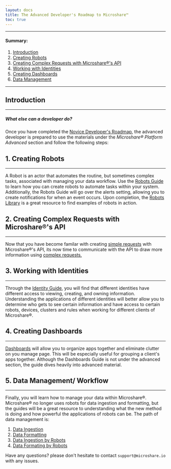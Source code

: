 ```yaml
---
layout: docs
title: The Advanced Developer's Roadmap to Microshare™
toc: true
---
```


---------------------------------------
#### Summary:
1. [Introduction](./#introduction)
2. [Creating Robots](./#1-creating-robots)
3. [Creating Complex Requests with Microshare®'s API](./#2-creating-complex-requests-with-microshares-api)
4. [Working with Identities](./#3-working-with-identities)
5. [Creating Dashboards](./#4-creating-dashboards)
6. [Data Management](./#5-data-management-workflow)


---------------------------------------
## Introduction
---------------------------------------
##### What else can a developer do?

Once you have completed the [Novice Developer's Roadmap](/docs/2/technical/quick-start/basic-dev-roadmap/), the advanced developer is prepared to use the materials under the <em> Microshare® Platform Advanced </em> section and follow the following steps:

## 1. Creating Robots
---------------------------------------
A Robot is an actor that automates the routine, but sometimes complex tasks, associated with managing your data workflow. Use the [Robots Guide](/docs/2/technical/microshare-platform-advanced/robots-guide/) to learn how you can create robots to automate tasks within your system. Additionally, the Robots Guide will go over the alerts setting, allowing you to create notifications for when an event occurs. Upon completion, the [Robots Library](/docs/2/technical/microshare-platform-advanced/robots-library/) is a great resource to find examples of robots in action.


## 2. Creating Complex Requests with Microshare®'s API
---------------------------------------

Now that you have become familar with creating [simple requests](/docs/2/technical/api/simple-requests/) with Microshare®'s API, its now time to communicate with the API to draw more information using [complex requests.](/docs/2/technical/api/complex-requests/)

## 3. Working with Identities
---------------------------------------

Through the [Identity Guide](/docs/2/technical/microshare-platform-advanced/identity-guide/), you will find that different identities have different access to viewing, creating, and owning information. Understanding the applications of different identities will better allow you to determine who gets to see certain information and have access to certain robots, devices, clusters and rules when working for different clients of Microshare®.  

## 4. Creating Dashboards
---------------------------------------

[Dashboards](/docs/2/technical/microshare-platform/dashboard-guide/) will allow you to organize apps together and eliminate clutter on you manage page. This will be especially useful for grouping a client's apps together. Although the Dashboards Guide is not under the advanced section, the guide dives heavily into advanced material. 

## 5. Data Management/ Workflow
---------------------------------------

Finally, you will learn how to manage your data within Microshare®. Microshare® no longer uses robots for data ingestion and formatting, but the guides will be a great resource to understanding what the new method is doing and how powerful the applications of robots can be. The path of data management is:

1. [Data Ingestion](/docs/2/technical/microshare-platform-advanced/data-ingestion/)
2. [Data Formatting](/docs/2/technical/microshare-platform-advanced/data-formatting/)
3. [Data Ingestion by Robots](/docs/2/technical/microshare-platform-advanced/data-ingestion-by-robots/)
4. [Data Formating by Robots](/docs/2/technical/microshare-platform-advanced/data-formatting-by-robots/)

Have any questions? please don't hesitate to contact `support@microshare.io` with any issues. 




